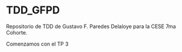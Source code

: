 # TDD_GFPD
Repositorio de TDD de Gustavo F. Paredes Delaloye para la CESE 7ma Cohorte.

Comenzamos con el TP 3


